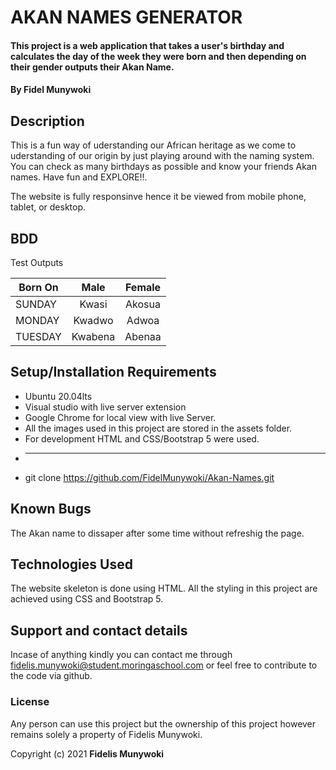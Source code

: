# AKAN NAMES GENERATOR
#### This project is a web application that takes a user's birthday and calculates the day of the week they were born and then depending on their gender outputs their Akan Name.

#### By **Fidel Munywoki**
## Description
This is a fun way of uderstanding our African heritage as we come to uderstanding of our origin by just playing around with the naming system. 
You can check as many birthdays as possible and know your friends Akan names. Have fun and EXPLORE!!.

The website is fully responsinve hence it be viewed from mobile phone, tablet, or desktop.
## BDD
Test Outputs

| Born On              | Male             | Female        |
| -------------------- |:----------------:|:-------------:| 
| SUNDAY               | Kwasi            | Akosua        |
| MONDAY               | Kwadwo           | Adwoa         |
| TUESDAY              | Kwabena          | Abenaa        |




## Setup/Installation Requirements
* Ubuntu 20.04lts 
* Visual studio with live server extension
* Google Chrome for local view with live Server.
* All the images used in this project are stored in the assets folder.
* For development HTML and CSS/Bootstrap 5 were used.
* ---------------------------------
* git clone https://github.com/FidelMunywoki/Akan-Names.git

## Known Bugs
The Akan name to dissaper after some time without refreshig the page. 

## Technologies Used
The website skeleton is done using HTML.
All the styling in this project are achieved using CSS and Bootstrap 5.


## Support and contact details
Incase of anything kindly you can contact me through fidelis.munywoki@student.moringaschool.com or feel free to contribute to the code via github.
### License
Any person can use this project but the ownership of this project however remains solely a property of Fidelis Munywoki. 

Copyright (c) 2021 **Fidelis Munywoki**
  